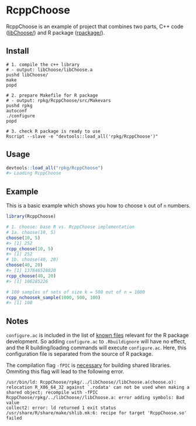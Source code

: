 
<!-- README.md is generated from README.Rmd. Please edit that file -->

# RcppChoose

<!-- badges: start -->

<!-- badges: end -->

RcppChoose is an example of project that combines two parts, C++ code
([libChoose/](libChoose/)) and R package ([rpackage/](rpackage/)).

## Install

    # 1. compile the c++ library 
    # - output: libChoose/libChoose.a
    pushd libChoose/
    make
    popd
    
    # 2. prepare Makefile for R package
    # - output: rpkg/RcppChoose/src/Makevars
    pushd rpkg
    autoconf
    ./configure
    popd
    
    # 3. check R package is ready to use 
    Rscript --slave -e "devtools::load_all('rpkg/RcppChoose')"

## Usage

``` r
devtools::load_all("rpkg/RcppChoose")
#> Loading RcppChoose
```

## Example

This is a basic example which shows you how to choose `k` out of `n`
numbers.

``` r
library(RcppChoose)

# 1. choose: base R vs. RcppChoose implementation
# 1a. choose(10, 5)
choose(10, 5)
#> [1] 252
rcpp_choose(10, 5)
#> [1] 252
# 1b. choose(40, 20)
choose(40, 20)
#> [1] 137846528820
rcpp_choose(40, 20)
#> [1] 106285226

# 100 samples of sets of size k = 500 out of n = 1000
rcpp_nchoosek_sample(1000, 500, 100)
#> [1] 100
```

## Notes

`configure.ac` is included in the list of [known
files](https://blog.r-hub.io/2020/05/20/rbuildignore/#standard-known-directory-and-files)
relevant for the R package development. So adding `configure.ac` to
`.Rbuildignore` will have no effect, and the R building/loading commands
will execute `configure.ac`. Here, this configuration file is separated
from the source of R package.

The compilation flag `-fPIC` is
[necessary](https://stackoverflow.com/q/49503475) for building shared
libraries. Ommiting this flag will lead to the following
    error.

    /usr/bin/ld: RcppChoose/rpkg/../libChoose//libChoose.a(choose.o): relocation R_X86_64_32 against `.rodata' can not be used when making a shared object; recompile with -fPIC
    RcppChoose/rpkg/../libChoose//libChoose.a: error adding symbols: Bad value
    collect2: error: ld returned 1 exit status
    /usr/share/R/share/make/shlib.mk:6: recipe for target 'RcppChoose.so' failed
